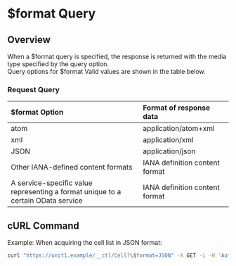 # $format Query

## Overview

When a $format query is specified, the response is returned with the media type specified by the query option.  
Query options for $format Valid values are shown in the table below.

### Request Query

|$format Option|Format of response data|
|:--|:--|
|atom|application/atom+xml|
|xml|application/xml|
|JSON|application/json|
|Other IANA-defined content formats|IANA definition content format|
|A service-specific value representing a format unique to a certain OData service|IANA definition content format|

## cURL Command

Example: When acquiring the cell list in JSON format:

```sh
curl "https://unit1.example/__ctl/Cell?\$format=JSON" -X GET -i -H 'Authorization: Bearer AA~PBDc...(snip)...FrTjA'
```


